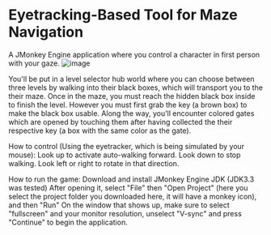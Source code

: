 # Eyetracking-Based Tool for Maze Navigation 
A JMonkey Engine application where you control a character in first person with your gaze.
![image](https://user-images.githubusercontent.com/50025952/131407203-54218741-22a8-4a7c-9bf0-c1d44fde2a66.png)

You'll be put in a level selector hub world where you can choose between three levels by walking into their black boxes, which will transport you to the their maze.
Once in the maze, you must reach the hidden black box inside to finish the level. However you must first grab the key (a brown box) to make the black box usable.
Along the way, you'll encounter colored gates which are opened by touching them after having collected the their respective key (a box with the same color as the gate).

How to control (Using the eyetracker, which is being simulated by your mouse):
Look up to activate auto-walking forward.
Look down to stop walking.
Look left or right to rotate in that direction.

How to run the game:
Download and install JMonkey Engine JDK (JDK3.3 was tested)
After opening it, select "File" then "Open Project" (here you select the project folder you downloaded here, it will have a monkey icon), and then "Run"
On the window that shows up, make sure to select "fullscreen" and your monitor resolution, unselect "V-sync" and press "Continue" to begin the application.

